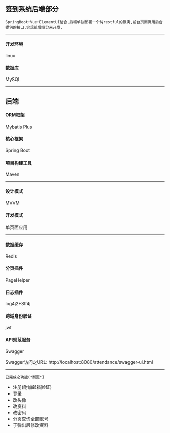 ## 签到系统后端部分

	SpringBoot+Vue+ElementUI结合,后端单独部署一个纯restful的服务,前台页面调用后台提供的接口,实现前后端分离开发.

----------------------------------------

#### 开发环境
linux

#### 数据库
MySQL

<hr>

## 后端

#### ORM框架
Mybatis Plus

#### 核心框架
Spring Boot

#### 项目构建工具
Maven  

<hr>

#### 设计模式
MVVM

#### 开发模式
单页面应用

<hr>

#### 数据缓存
Redis

#### 分页插件
PageHelper

#### 日志插件
log4j2+Slf4j

#### 跨域身份验证
jwt

#### API规范服务
Swagger

Swagger访问之URL:
http://localhost:8080/attendance/swagger-ui.html

<hr>

<div>

	已完成之功能(*断更*)

- 注册(附加邮箱验证)
- 登录
- 改头像
- 改资料
- 改密码
- 分页查询全部账号
- 于弹出层修改资料

</div>

